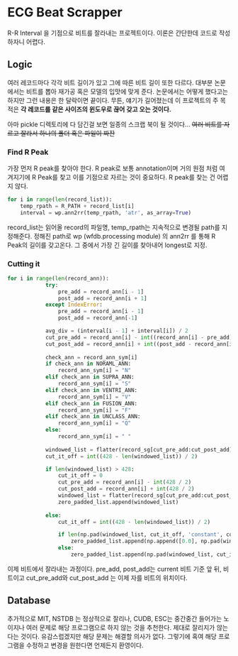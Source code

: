 # ECG Beat Scrapper
R-R Interval 을 기점으로 비트를 잘라내는 프로젝트이다. 이론은 간단한데 코드로 작성하자니 어렵다.

## Logic
여러 레코드마다 각각 비트 길이가 있고 그에 따른 비트 길이 또한 다르다. 대부분 논문에서는 비트를 뽑아 재가공 혹은 모델의 입맛에 맞게 준다. 논문에서는 어떻게 했다고는 하지만 그런 내용은 한 달락이면 끝이다. 무튼, 얘기가 길어졌는데 이 프로젝트의 주 목적은 **각 레코드를 같은 사이즈의 윈도우로 끊어 갖고 오는 것이다.**

아마 pickle 디렉토리에 다 담긴걸 보면 일종의 스크랩 북이 될 것이다... ~~여러 비트를 자르고 잘라서 하나의 폴더 혹은 파일이 짜잔~~

### Find R Peak
가장 먼저 R peak를 찾아야 한다. R peak로 보통 annotation이며 거의 원점 처럼 여겨지기에 R Peak를 찾고 이를 기점으로 자르는 것이 중요하다. R peak를 찾는 건 어렵지 않다.

```python
for i in range(len(record_list)):
    temp_rpath = R_PATH + record_list[i]
    interval = wp.ann2rr(temp_rpath, 'atr', as_array=True)
```

record_list는 읽어올 record의 파일명, temp_rpath는 지속적으로 변경될 path를 지정해준다. 정해진 path로 wp (wfdb.processing module) 의 ann2rr 를 통해 R Peak의 길이를 갖고온다. 그 중에서 가장 긴 길이를 찾아내어 longest로 지정. 

### Cutting it

```python
for i in range(len(record_ann)):            
            try:
                pre_add = record_ann[i - 1]
                post_add = record_ann[i + 1]
            except IndexError:
                pre_add = record_ann[i - 1]
                post_add = record_ann[-1]

            avg_div = (interval[i - 1] + interval[i]) / 2 
            cut_pre_add = record_ann[i] - int((record_ann[i] - pre_add) / 2)
            cut_post_add = record_ann[i] + int((post_add - record_ann[i]) / 2) 
            
            check_ann = record_ann_sym[i]
            if check_ann in NORAML_ANN:
                record_ann_sym[i] = "N"
            elif check_ann in SUPRA_ANN:
                record_ann_sym[i] = "S"
            elif check_ann in VENTRI_ANN:
                record_ann_sym[i] = "V"
            elif check_ann in FUSION_ANN:
                record_ann_sym[i] = "F"
            elif check_ann in UNCLASS_ANN:
                record_ann_sym[i] = "Q"
            else:
                record_ann_sym[i] = " "
            
            windowed_list = flatter(record_sg[cut_pre_add:cut_post_add])
            cut_it_off = int((428 - len(windowed_list)) / 2)

            if len(windowed_list) > 428: 
                cut_it_off = 0
                cut_pre_add = record_ann[i] - int(428 / 2)
                cut_post_add = record_ann[i] + int(428 / 2) 
                windowed_list = flatter(record_sg[cut_pre_add:cut_post_add])
                zero_padded_list.append(windowed_list)
                
            else:
                cut_it_off = int((428 - len(windowed_list)) / 2)

                if len(np.pad(windowed_list, cut_it_off, 'constant', constant_values=0)) == 427:
                    zero_padded_list.append(np.append([0.0], np.pad(windowed_list, cut_it_off , 'constant', constant_values=0)))
                else:
                    zero_padded_list.append(np.pad(windowed_list, cut_it_off, 'constant', constant_values=0))
```

이제 비트에서 잘라내는 과정이다. pre_add, post_add는 current 비트 기준 앞 뒤, 비트이고 cut_pre_add와 cut_post_add 는 이제 자를 비트의 위치이다.

## Database
추가적으로 MIT, NSTDB 는 정상적으로 잘리나, CUDB, ESC는 중간중간 들어가는 노이지나 여러 문제로 해당 프로그램으로 하지 않는 것을 추천한다. 제대로 잘리지가 않는다는 것이다. 유감스럽겠지만 해당 문제는 해결할 의사가 없다. 그렇기에 혹여 해당 프로그램을 수정하고 변경을 원한다면 언제든지 환영이다.
